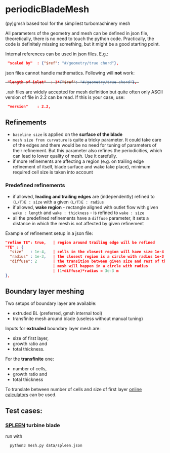 # periodicBladeMesh
(py)gmsh based tool for the simpliest turbomachinery mesh

All parameters of the geometry and mesh can be defined in json file, theoretically, there
is no need to touch the python code. Practically, the code is definitely missing something, 
but it might be a good starting point.

Internal references can be used in json files. E.g.:
```json
 "scaled by"  : {"$ref": "#/geometry/true chord"},
```

json files cannot handle mathematics. Following will **not** work:

<strike>

```json
 "length of inlet"  : 3*{"$ref": "#/geometry/true chord"}, 
```

</strike>

`.msh` files are widely accepted for mesh definition but quite often only ASCII version of file in 2.2 can be read. If this is your case, use: 

```json
 "version"    : 2.2,
```

## Refinements 

- `baseline size` is applied on the **surface of the blade**
- `mesh size from curvature` is quite a tricky parameter. It could take care of the edges 
and there would be no need for tuning of parameters of their refinement.
But this parameter also refines the periodicities, which can lead to lower quality of mesh.
Use it carefully.
- if more refinements are affecting a region (e.g. on trailing edge refinement of itself, 
blade surface and wake take place), minimum required cell size is taken into account

### Predefined refinements

- if allowed, **leading and trailing edges** are (independently) refined to `(L/T)E : size` 
with a given `(L/T)E : radius`
- if allowed, **wake region** - rectangle aligned with outlet flow with given 
`wake : length` and `wake : thickness` - is refined to `wake : size`
- all the predefined refinements have a `diffuse` parameter, it sets a distance in which 
the mesh is not affected by given refinement

Example of refinement setup in a json file:

```json
"refine TE": true,   | region around trailing edge will be refined 
"TE" : {
  "size"   : 1e-4,   | cells in the closest region will have size 1e-4 m
  "radius" : 1e-3,   | the closest region is a circle with radius 1e-3 m
  "diffuse": 2       | the transition between given size and rest of the 
                     | mesh will happen in a circle with radius 
                     | (1+diffuse)*radius = 3e-3 m
},
```

## Boundary layer meshing

Two setups of boundary layer are available:
  - extruded BL (preferred, gmsh internal tool)
  - transfinite mesh around blade (useless without manual tuning)

Inputs for **extruded** boundary layer mesh are:
- size of first layer, 
- growth ratio and 
- total thickness.

For the **transfinite** one:
- number of cells, 
- growth ratio and 
- total thickness

To translate between number of cells and size of first layer 
[online calculators](https://caefn.com/calculator/boundary-layer-mesh) can be used.

## Test cases:

### [SPLEEN](https://doi.org/10.5281/zenodo.7264761) turbine blade

run with 
```bash
  python3 mesh.py data/spleen.json
```
